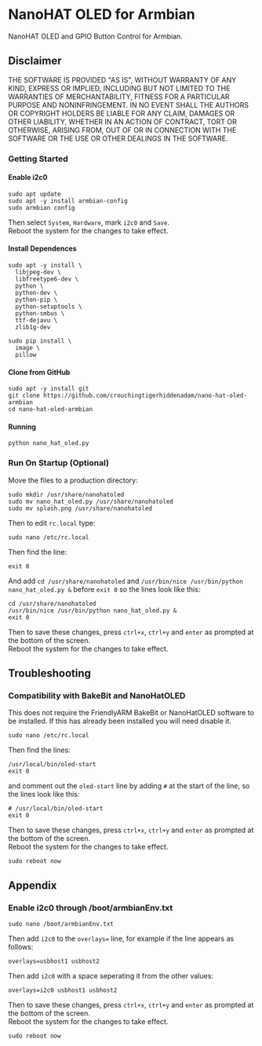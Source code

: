 # NanoHAT OLED for Armbian
NanoHAT OLED and GPIO Button Control for Armbian.

## Disclaimer

THE SOFTWARE IS PROVIDED "AS IS", WITHOUT WARRANTY OF ANY KIND, EXPRESS OR
IMPLIED, INCLUDING BUT NOT LIMITED TO THE WARRANTIES OF MERCHANTABILITY,
FITNESS FOR A PARTICULAR PURPOSE AND NONINFRINGEMENT. IN NO EVENT SHALL THE
AUTHORS OR COPYRIGHT HOLDERS BE LIABLE FOR ANY CLAIM, DAMAGES OR OTHER
LIABILITY, WHETHER IN AN ACTION OF CONTRACT, TORT OR OTHERWISE, ARISING FROM,
OUT OF OR IN CONNECTION WITH THE SOFTWARE OR THE USE OR OTHER DEALINGS IN
THE SOFTWARE.

### Getting Started

#### Enable i2c0
```
sudo apt update
sudo apt -y install armbian-config
sudo armbian config
```
Then select `System`, `Hardware`, mark `i2c0` and `Save`.  
Reboot the system for the changes to take effect.

#### Install Dependences
```
sudo apt -y install \
  libjpeg-dev \
  libfreetype6-dev \
  python \
  python-dev \
  python-pip \
  python-setuptools \
  python-smbus \
  ttf-dejavu \
  zlib1g-dev

sudo pip install \
  image \
  pillow
```

#### Clone from GitHub
```
sudo apt -y install git
git clone https://github.com/crouchingtigerhiddenadam/nano-hat-oled-armbian
cd nano-hat-oled-armbian
```

#### Running
```
python nano_hat_oled.py
```

### Run On Startup (Optional)
Move the files to a production directory:
```
sudo mkdir /usr/share/nanohatoled
sudo mv nano_hat_oled.py /usr/share/nanohatoled
sudo mv splash.png /usr/share/nanohatoled
```
Then to edit `rc.local` type:
```
sudo nano /etc/rc.local
```
Then find the line:
```
exit 0
```
And add `cd /usr/share/nanohatoled` and `/usr/bin/nice /usr/bin/python nano_hat_oled.py &` before `exit 0` so the lines look like this:
```
cd /usr/share/nanohatoled
/usr/bin/nice /usr/bin/python nano_hat_oled.py &
exit 0
```
Then to save these changes, press `ctrl+x`, `ctrl+y` and `enter` as prompted at the bottom of the screen.   
Reboot the system for the changes to take effect.

## Troubleshooting

### Compatibility with BakeBit and NanoHatOLED
This does not require the FriendlyARM BakeBit or NanoHatOLED software to be installed. If this has already been installed you will need disable it.

```
sudo nano /etc/rc.local
```
Then find the lines:
```
/usr/local/bin/oled-start
exit 0
```
and comment out the `oled-start` line by adding `#` at the start of the line, so the lines look like this:
```
# /usr/local/bin/oled-start
exit 0
```
Then to save these changes, press `ctrl+x`, `ctrl+y` and `enter` as prompted at the bottom of the screen.   
Reboot the system for the changes to take effect.
```
sudo reboot now
```

## Appendix

### Enable i2c0 through /boot/armbianEnv.txt

```
sudo nano /boot/armbianEnv.txt
```
Then add `i2c0` to the `overlays=` line, for example if the line appears as follows:
```
overlays=usbhost1 usbhost2
```
Then add `i2c0` with a space seperating it from the other values:
```
overlays=i2c0 usbhost1 usbhost2
```
Then to save these changes, press `ctrl+x`, `ctrl+y` and `enter` as prompted at the bottom of the screen.   
Reboot the system for the changes to take effect.
```
sudo reboot now
```
